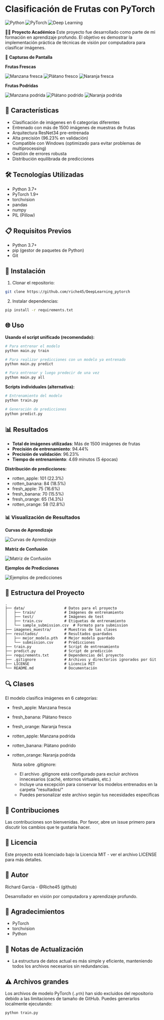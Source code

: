 # Clasificación de Frutas con PyTorch
![Python](https://img.shields.io/badge/Python-3.7+-blue.svg)
![PyTorch](https://img.shields.io/badge/PyTorch-1.9+-red.svg)
![Deep Learning](https://img.shields.io/badge/Deep%20Learning-Computer%20Vision-green.svg)

👨‍🎓 **Proyecto Académico**
Este proyecto fue desarrollado como parte de mi formación en aprendizaje profundo. El objetivo es demostrar la implementación práctica de técnicas de visión por computadora para clasificar imágenes.

📸 **Capturas de Pantalla**

**Frutas Frescas**

![Manzana fresca](imagenes_muestra/fresh_apple/train_2.png)
![Plátano fresco](imagenes_muestra/fresh_banana/train_7.png)
![Naranja fresca](imagenes_muestra/fresh_orange/train_5.png)

**Frutas Podridas**

![Manzana podrida](imagenes_muestra/rotten_apple/train_9.png)
![Plátano podrido](imagenes_muestra/rotten_banana/train_3.png)
![Naranja podrida](imagenes_muestra/rotten_orange/train_1.png)

## 🚀 Características

- Clasificación de imágenes en 6 categorías diferentes
- Entrenado con más de 1500 imágenes de muestras de frutas
- Arquitectura ResNet34 pre-entrenada
- Alta precisión (96.23% en validación)
- Compatible con Windows (optimizado para evitar problemas de multiprocessing)
- Gestión de errores robusta
- Distribución equilibrada de predicciones

## 🛠️ Tecnologías Utilizadas

- Python 3.7+
- PyTorch 1.9+
- torchvision
- pandas
- numpy
- PIL (Pillow)

## 📋 Requisitos Previos

- Python 3.7+
- pip (gestor de paquetes de Python)
- Git

## 🔧 Instalación

1. Clonar el repositorio:
```bash
git clone https://github.com/riche45/DeepLearning_pytorch
```

2. Instalar dependencias:
```bash
pip install -r requirements.txt
```

## 🌐 Uso

**Usando el script unificado (recomendado):**
```bash
# Para entrenar el modelo
python main.py train

# Para realizar predicciones con un modelo ya entrenado
python main.py predict

# Para entrenar y luego predecir de una vez
python main.py all
```

**Scripts individuales (alternativa):**
```bash
# Entrenamiento del modelo
python train.py

# Generación de predicciones
python predict.py
```

## 📊 Resultados

- **Total de imágenes utilizadas**: Más de 1500 imágenes de frutas
- **Precisión de entrenamiento**: 94.44%
- **Precisión de validación**: 96.23% 
- **Tiempo de entrenamiento**: 4.69 minutos (5 épocas)

**Distribución de predicciones:**
- rotten_apple: 101 (22.3%)
- rotten_banana: 84 (18.5%)
- fresh_apple: 75 (16.6%)
- fresh_banana: 70 (15.5%)
- fresh_orange: 65 (14.3%)
- rotten_orange: 58 (12.8%)

### 📊 Visualización de Resultados

**Curvas de Aprendizaje**

![Curvas de Aprendizaje](resultados/learning_curves.png)

**Matriz de Confusión**

![Matriz de Confusión](resultados/confusion_matrix.png)

**Ejemplos de Predicciones**

![Ejemplos de predicciones](resultados/batch_samples.png)

## 📁 Estructura del Proyecto

```
.
├── data/                  # Datos para el proyecto
│   ├── train/             # Imágenes de entrenamiento
│   ├── test/              # Imágenes de test
│   ├── train.csv          # Etiquetas de entrenamiento
│   └── sample_submission.csv  # Formato para submission
├── imagenes_muestra/      # Muestras de las clases
├── resultados/            # Resultados guardados
│   ├── mejor_modelo.pth   # Mejor modelo guardado
│   └── submission.csv     # Predicciones
├── train.py               # Script de entrenamiento
├── predict.py             # Script de predicción
├── requirements.txt       # Dependencias del proyecto
├── .gitignore             # Archivos y directorios ignorados por Git
├── LICENSE                # Licencia MIT
└── README.md              # Documentación
```

## 🔍 Clases

El modelo clasifica imágenes en 6 categorías:
- fresh_apple: Manzana fresca
- fresh_banana: Plátano fresco
- fresh_orange: Naranja fresca
- rotten_apple: Manzana podrida
- rotten_banana: Plátano podrido
- rotten_orange: Naranja podrida


   Nota sobre .gitignore:
   - El archivo .gitignore está configurado para excluir archivos innecesarios (caché, entornos virtuales, etc.)
   - Incluye una excepción para conservar los modelos entrenados en la carpeta "resultados/"
   - Puedes personalizar este archivo según tus necesidades específicas

## 🤝 Contribuciones

Las contribuciones son bienvenidas. Por favor, abre un issue primero para discutir los cambios que te gustaría hacer.

## 📝 Licencia

Este proyecto está licenciado bajo la Licencia MIT - ver el archivo LICENSE para más detalles.

## 👤 Autor

Richard Garcia - @Riche45 (github)

Desarrollador en visión por computadora y aprendizaje profundo.

## 🙏 Agradecimientos

- PyTorch
- torchvision
- Python

## 📝 Notas de Actualización

- La estructura de datos actual es más simple y eficiente, manteniendo todos los archivos necesarios sin redundancias.

## ⚠️ Archivos grandes

Los archivos de modelo PyTorch (`.pth`) han sido excluidos del repositorio debido a las limitaciones de tamaño de GitHub. Puedes generarlos localmente ejecutando:

```bash
python train.py
```


